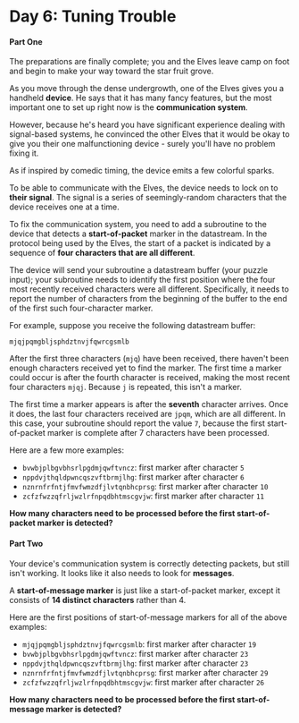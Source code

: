Day 6: Tuning Trouble
=====================

#### Part One

The preparations are finally complete; you and the Elves leave camp on foot and
begin to make your way toward the star fruit grove.

As you move through the dense undergrowth, one of the Elves gives you a
handheld **device**. He says that it has many fancy features, but the most
important one to set up right now is the **communication system**.

However, because he's heard you have significant experience dealing with
signal-based systems, he convinced the other Elves that it would be okay to
give you their one malfunctioning device - surely you'll have no problem fixing
it.

As if inspired by comedic timing, the device emits a few colorful sparks.

To be able to communicate with the Elves, the device needs to lock on to
**their signal**. The signal is a series of seemingly-random characters that
the device receives one at a time.

To fix the communication system, you need to add a subroutine to the device
that detects a **start-of-packet** marker in the datastream. In the protocol
being used by the Elves, the start of a packet is indicated by a sequence of
**four characters that are all different**.

The device will send your subroutine a datastream buffer (your puzzle input);
your subroutine needs to identify the first position where the four most
recently received characters were all different. Specifically, it needs to
report the number of characters from the beginning of the buffer to the end of
the first such four-character marker.

For example, suppose you receive the following datastream buffer:

```
mjqjpqmgbljsphdztnvjfqwrcgsmlb
```

After the first three characters (`mjq`) have been received, there haven't been
enough characters received yet to find the marker. The first time a marker
could occur is after the fourth character is received, making the most recent
four characters `mjqj`. Because `j` is repeated, this isn't a marker.

The first time a marker appears is after the **seventh** character arrives.
Once it does, the last four characters received are `jpqm`, which are all
different. In this case, your subroutine should report the value `7`, because
the first start-of-packet marker is complete after 7 characters have been
processed.

Here are a few more examples:

* `bvwbjplbgvbhsrlpgdmjqwftvncz`: first marker after character `5`
* `nppdvjthqldpwncqszvftbrmjlhg`: first marker after character `6`
* `nznrnfrfntjfmvfwmzdfjlvtqnbhcprsg`: first marker after character `10`
* `zcfzfwzzqfrljwzlrfnpqdbhtmscgvjw`: first marker after character `11`

**How many characters need to be processed before the first start-of-packet
marker is detected?**

#### Part Two

Your device's communication system is correctly detecting packets, but still
isn't working. It looks like it also needs to look for **messages**.

A **start-of-message marker** is just like a start-of-packet marker, except it
consists of **14 distinct characters** rather than 4.

Here are the first positions of start-of-message markers for all of the above
examples:

* `mjqjpqmgbljsphdztnvjfqwrcgsmlb`: first marker after character `19`
* `bvwbjplbgvbhsrlpgdmjqwftvncz`: first marker after character `23`
* `nppdvjthqldpwncqszvftbrmjlhg`: first marker after character `23`
* `nznrnfrfntjfmvfwmzdfjlvtqnbhcprsg`: first marker after character `29`
* `zcfzfwzzqfrljwzlrfnpqdbhtmscgvjw`: first marker after character `26`

**How many characters need to be processed before the first start-of-message
marker is detected?**
